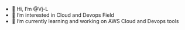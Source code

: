 - 👋 Hi, I’m @Vj-L
- 👀 I’m interested in Cloud and Devops Field
- 🌱 I’m currently learning and working on AWS Cloud and Devops tools


<!---
Vj-L/Vj-L is a ✨ special ✨ repository because its `README.md` (this file) appears on your GitHub profile.
You can click the Preview link to take a look at your changes.
--->
